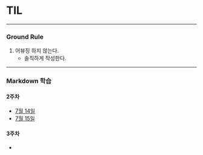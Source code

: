 # TIL



---

### Ground Rule

1. 어뷰징 하지 않는다.
   - 솔직하게 작성한다.







---

### Markdown 학습

#### 2주차

- [7월 14일](0714_TIL.md)
- [7월 15일](0715_TIL.md)

#### 3주차

- 